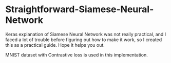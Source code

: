 # Straightforward-Siamese-Neural-Network
Keras explanation of Siamese Neural Network was not really practical, and I faced a lot of trouble before figuring out how to make it work, so I created this as a practical guide. Hope it helps you out.


MNIST dataset with Contrastive loss is used in this implementation.
